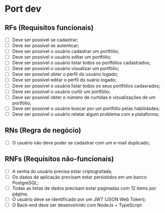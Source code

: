 # Port dev

## RFs (Requisitos funcionais)

 - [ ]  Deve ser possível se cadastrar;
 - [ ]  Deve ser possível se autenticar;
 - [ ]  Deve ser possível o usuário cadastrar um portfólio;
 - [ ]  Deve ser possível o usuário editar um portfólio;
 - [ ]  Deve ser possível o usuário listar todos os portfólios cadastrados;
 - [ ]  Deve ser possível o usuário visualizar um portfólio;
 - [ ]  Deve ser possível obter o perfil do usuário logado;
 - [ ]  Deve ser possível editar o perfil do suário logado;
 - [ ]  Deve ser possível o usuário listar todos os seus portfólios cadasrados;
 - [ ]  Deve ser possível o usuário curtir um portfólio;
 - [ ]  Deve ser possível obter o número de curtidas e vizualizações de um portfólio;
 - [ ]  Deve ser possível o usuário buscar por um portfólio pelas habilidades;
 - [ ]  Deve ser possível o usuário relatar algum problema com a plataforma;

## RNs (Regra de negócio)

 - [ ] O usuário não deve poder se cadastrar com um e-mail duplicado;

## RNFs (Requisitos não-funcionais)

 - [ ] A senha do usuário precisa estar criptografada;
 - [ ] Os dados da aplicação precisam estar persistidos em um banco PostgreSQL;
 - [ ] Todas as listas de dados precisam estar paginadas com 12 items por página;
 - [ ] O usuário deve se identificado por um JWT (JSON Web Token);
 - [ ] O Back-end deve ser desenvolvido com NodeJs + TypeScript